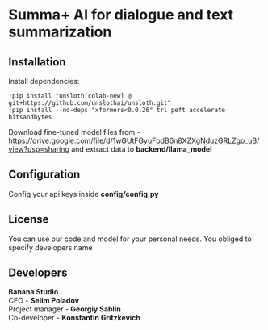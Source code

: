 # Summa+ AI for dialogue and text summarization
## Installation
Install dependencies:
```
!pip install "unsloth[colab-new] @ git+https://github.com/unslothai/unsloth.git"
!pip install --no-deps "xformers<0.0.26" trl peft accelerate bitsandbytes
```
Download fine-tuned model files from - https://drive.google.com/file/d/1wGUtFGyuFbdB6n8XZXgNduzGRLZgo_uB/view?usp=sharing and extract data to **backend/llama_model**

## Configuration
Config your api keys inside **config/config.py**

## License
You can use our code and model for your personal needs. You obliged to specify developers name

## Developers
**Banana Studio** <br />
CEO - **Selim Poladov** <br />
Project manager - **Georgiy Sablin** <br />
Co-developer - **Konstantin Gritzkevich**
